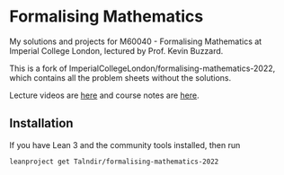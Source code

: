 # Formalising Mathematics

My solutions and projects for M60040 - Formalising Mathematics at Imperial College London, lectured by Prof. Kevin Buzzard.

This is a fork of ImperialCollegeLondon/formalising-mathematics-2022, which contains all the problem sheets without the solutions.

Lecture videos are [here](https://www.youtube.com/watch?v=3XaL0tjnWSk&list=PLVZep5wTamMmRPvCLO4WVpCwkTi1F6OyF) and course notes are [here](https://www.ma.imperial.ac.uk/~buzzard/xena/formalising-mathematics-2022/).

## Installation

If you have Lean 3 and the community tools installed, then run

```
leanproject get Talndir/formalising-mathematics-2022
```
